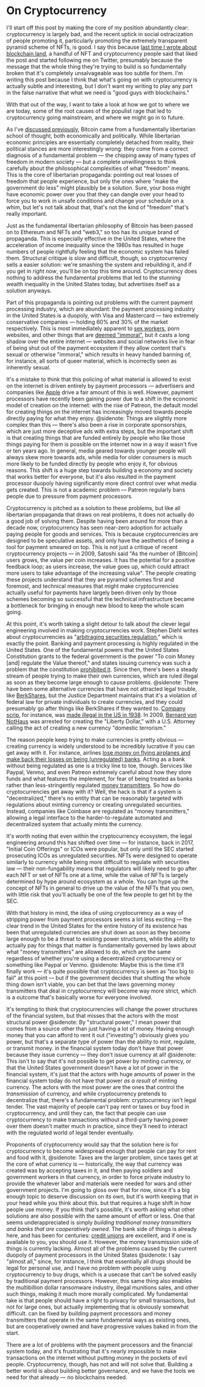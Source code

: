 # On Cryptocurrency

I'll start off this post by making the core of my position abundantly clear: cryptocurrency is largely bad, and the recent uptick in social ostracization of people promoting it, particularly promoting the extremely transparent pyramid scheme of NFTs, is good. I say this because [last time I wrote about blockchain land](https://blog.wesleyac.com/posts/web3-centralized), a handful of NFT and cryptocurrency people said that liked the post and started following me on Twitter, presumably because the message that the whole thing they're trying to build is so fundamentally broken that it's completely unsalvageable was too subtle for them. I'm writing this post because I think that what's going on with cryptocurrency is actually subtle and interesting, but I don't want my writing to play any part in the false narrative that what we need is "good guys with blockchains."

With that out of the way, I want to take a look at how we got to where we are today, some of the root causes of the populist rage that led to cryptocurrency going mainstream, and where we might go in to future.

As I've [discussed previously](/bitcoin-and-gold/), Bitcoin came from a fundamentally libertarian school of thought, both economically and politically. While libertarian economic principles are essentially completely detached from reality, their political stances are more interestingly wrong: they come from a correct diagnosis of a fundamental problem — the chipping away of many types of freedom in modern society — but a complete unwillingness to think carefully about the philosophical complexities of what "freedom" means. This is the core of libertarian propaganda: pointing out real losses of freedom that people experience, but only the ones where "make the government do less" might plausibly be a solution. Sure, your boss might have economic power over you that they can dangle over your head to force you to work in unsafe conditions and change your schedule on a whim, but let's not talk about that, that's not the kind of "freedom" that's really important.

Just as the fundamental libertarian philosophy of Bitcoin has been passed on to Ethereum and NFTs and "web3," so too has its unique brand of propaganda. This is especially effective in the United States, where the acceleration of income inequality since the 1980s has resulted in huge numbers of people rightfully feeling that the economic system has failed them. Structural critique is slow and difficult, though, so cryptocurrency sells a easier solution: we're smashing the system and rebuilding it, and if you get in *right now*, you'll be on top this time around. Cryptocurrency does nothing to address the fundamental problems that led to the stunning wealth inequality in the United States today, but advertises itself as a solution anyways.

Part of this propaganda is pointing out problems with the current payment processing industry, which are abundant: the payment processing industry in the United States is a duopoly, with Visa and Mastercard — two extremely conservative companies — holding 60% and 30% of the market respectively. This is most immediately apparent to [sex workers](https://www.protocol.com/policy/onlyfans-visa-mastercard), porn websites, and other things that are [deemed "immoral"](https://www.eff.org/deeplinks/2017/03/payment-processors-are-still-policing-your-sex-life), but it casts a long shadow over the entire internet — websites and social networks live in fear of being shut out of the payment ecosystem if they allow content that's sexual or otherwise "immoral," which results in heavy handed banning of, for instance, all sorts of queer material, which is incorrectly seen as inherently sexual.

It's a mistake to think that this policing of what material is allowed to exist on the internet is driven entirely by payment processors — advertisers and companies like [Apple](https://www.vice.com/en/article/a3mjxg/apple-tumblr-porn-nsfw-adult-content-banned) drive a fair amount of this is well. However, payment processors have recently been gaining power due to a shift in the economic model of creation on the internet: with the rise of Patreon, the default model for creating things on the internet has increasingly moved towards people directly paying for what they enjoy.
@sidenote: Things are slightly more complex than this — there's also been a rise in corporate sponsorships, which are just more deceptive ads with extra steps, but the important shift is that creating things that are funded entirely by people who like those things paying for them is possible on the internet now in a way it wasn't five or ten years ago. In general, media geared towards younger people will always skew more towards ads, while media for older consumers is much more likely to be funded directly by people who enjoy it, for obvious reasons.
This shift is a huge step towards building a economy and society that works better for everyone, but it's also resulted in the payment processor duopoly having significantly more direct control over what media gets created. This is not a academic problem — Patreon regularly bans people due to pressure from payment processors.

Cryptocurrency is pitched as a solution to these problems, but like all libertarian propaganda that draws on real problems, it does not actually do a good job of solving them. Despite having been around for more than a decade now, cryptocurrency has seen near-zero adoption for actually paying people for goods and services. This is because cryptocurrencies are designed to be speculative assets, and only have the aesthetics of being a tool for payment smeared on top. This is not just a critique of recent cryptocurrency projects — in 2009, Satoshi said "As the number of [Bitcoin] users grows, the value per coin increases. It has the potential for a positive feedback loop; as users increase, the value goes up, which could attract more users to take advantage of the increasing value". The people creating these projects understand that they are pyramid schemes first and foremost, and technical measures that might make cryptocurrencies actually useful for payments have largely been driven only by those schemes becoming so successful that the technical infrastructure became a bottleneck for bringing in enough new blood to keep the whole scam going.

At this point, it's worth taking a slight detour to talk about the clever legal engineering involved in making cryptocurrencies work. Stephen Diehl writes about cryptocurrencies as "[arbitraging securities regulation](https://www.stephendiehl.com/blog/disconnect.html)," which is exactly the point. Banking and payment processing is highly regulated in the United States. One of the fundamental powers that the United States Constitution grants to the federal government is the power "To coin Money [and] regulate the Value thereof," and states issuing currency was such a problem that the constitution [prohibited it](https://en.wikipedia.org/wiki/Article_One_of_the_United_States_Constitution#Clause_1:_Contract_Clause). Since then, there's been a steady stream of people trying to make their own currencies, which are ruled illegal as soon as they become large enough to cause problems.
@sidenote: There have been some alternative currencies that have not attracted legal trouble, like [BerkShares](https://en.wikipedia.org/wiki/BerkShares), but the Justice Department maintains that it's a violation of federal law for private individuals to create currencies, and they could presumably go after things like BerkShares if they wanted to.
[Company scrip](https://en.wikipedia.org/wiki/Scrip), for instance, was [made illegal in the US in 1938](https://www.law.cornell.edu/cfr/text/29/531.34). In 2009, [Bernard von NotHaus](https://en.wikipedia.org/wiki/Bernard_von_NotHaus) was arrested for creating the "Liberty Dollar," with a U.S. Attorney calling the act of creating a new currency "domestic terrorism."

The reason people keep trying to make currencies is pretty obvious — creating currency is widely understood to be incredibly lucrative if you can get away with it. For instance, airlines [lose money on flying airplanes and make back their losses on being (unregulated) banks](https://www.youtube.com/watch?v=ggUduBmvQ_4). Acting as a bank without being regulated as one is a tricky line to toe, though. Services like Paypal, Venmo, and even Patreon extremely careful about how they store funds and what features the implement, for fear of being treated as banks rather than less-stringently regulated [money transmitters](https://en.wikipedia.org/wiki/Money_transmitter). So how do cryptocurrencies get away with it? Well, the hack is that if a system is "decentralized," there's no entity that can be reasonably targeted with regulations about minting currency or creating unregulated securities. Instead, companies like Coinbase are regulated as "money transmitters," allowing a legal interface to the harder-to-regulate automated and decentralized system that actually mints the currency.

It's worth noting that even within the cryptocurrency ecosystem, the legal engineering around this has shifted over time — for instance, back in 2017, "Initial Coin Offerings" or ICOs were popular, but only until the SEC started prosecuting ICOs as unregulated securities. NFTs were designed to operate similarly to currency while being more difficult to regulate with securities law — their non-fungability means that regulators will likely need to go after each NFT or set of NFTs one at a time, while the value of NFTs is largely determined by hype around ecosystem as a whole. You can hype up the concept of NFTs in general to drive up the value of the NFTs that you own, with little risk that you'll actually be one of the few people to get hit by the SEC.

With that history in mind, the idea of using cryptocurrency as a way of stripping power from payment processors seems a lot less exciting — the clear trend in the United States for the entire history of its existence has been that unregulated currencies are shut down as soon as they become large enough to be a threat to existing power structures, while the ability to actually pay for things that matter is fundamentally governed by laws about what "money transmitters" are allowed to do, which are the same regardless of whether you're using a decentralized cryptocurrency or something like Paypal or Venmo.
@sidenote: Maybe this is the time it'll finally work — it's quite possible that cryptocurrency is seen as "too big to fail" at this point — but if the government decides that shutting the whole thing down isn't viable, you can bet that the laws governing money transmitters that deal in cryptocurrency will become way more strict, which is a outcome that's basically worse for everyone involved.

It's tempting to think that cryptocurrencies will change the power structures of the financial system, but that misses that the actors with the most structural power
@sidenote: By "structural power," I mean power that comes from a source other than just having a lot of money. Having enough money that you can afford to rent it out ("investing") obviously gives you power, but that's a separate type of power than the ability to mint, regulate, or transmit money.
in the financial system today don't have that power because they issue currency — they don't issue currency at all!
@sidenote: This isn't to say that it's not possible to get power by minting currency, or that the United States government doesn't have a lot of power in the financial system, it's just that the actors with huge amounts of power in the financial system today do not have that power *as a result* of minting currency.
The actors with the most power are the ones that control the *transmission* of currency, and while cryptocurrency pretends to decentralize that, there's a fundamental problem: cryptocurrency isn't legal tender. The vast majority of people can't pay rent or taxes or buy food in cryptocurrency, and until they can, the fact that people can use cryptocurrency to make transactions without a third-party having power over them doesn't matter much in practice, since they'll need to interact with the regulated world of legal tender eventually.

Proponents of cryptocurrency would say that the solution here is for cryptocurrency to become widespread enough that people can pay for rent and food with it,
@sidenote: Taxes are the larger problem, since taxes get at the core of what currency is — historically, the way that currency was created was by accepting taxes in it, and then paying soldiers and government workers in that currency, in order to force private industry to provide the whatever labor and materials were needed for wars and other government projects. I'm going to gloss over that for now, since it's a big enough topic to deserve discussion on its own, but it's worth keeping that in your head while you think about this.
but that requires a huge shift in how people use money. If you think that's possible, it's worth asking what other solutions are also possible with the same amount of effort or less. One that seems underappreciated is simply *building traditional money transmitters and banks that are cooperatively owned*. The bank side of things is already here, and has been for centuries: [credit unions](https://en.wikipedia.org/wiki/Credit_union) are excellent, and if one is available to you, you should use it. However, the money transmission side of things is currently lacking. Almost all of the problems caused by the current duopoly of payment processors in the United States
@sidenote: I say "almost all," since, for instance, I think that essentially all drugs should be legal for personal use, and I have no problem with people using cryptocurrency to buy drugs, which is a usecase that can't be solved easily by traditional payment processors. However, this same thing also enables the multibillion dollar ransomware industry, illegal munitions sales, and other such things, making it much more morally complicated. My fundamental take is that people should have a right to privacy for small transactions, but not for large ones, but actually implementing that is obviously somewhat difficult.
can be fixed by building payment processors and money transmitters that operate in the same fundamental ways as existing ones, but are cooperatively owned and have progressive values baked in from the start.

There are a lot of problems with the payment processors and the financial system today, and it's frustrating that it's nearly impossible to make transactions on the internet without putting money in the pockets of evil people. Cryptocurrency, though, has not and will not solve that. Building a better world is about building better governance, and we have the tools we need for that already — no blockchains needed.
